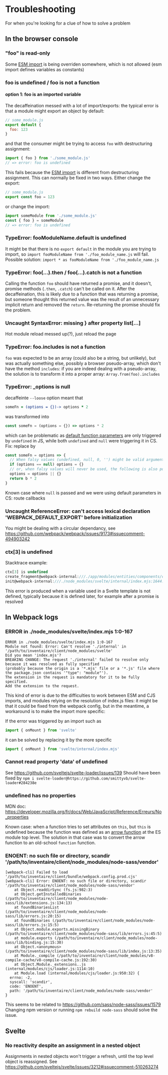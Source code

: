 # Troubleshooting
For when you're looking for a clue of how to solve a problem

## In the browser console
### "foo" is read-only
Some [ESM import](https://developer.mozilla.org/fr/docs/Web/JavaScript/Reference/Instructions/import) is being overriden somewhere, which is not allowed (esm import defines variables as constants)

### foo is undefined / foo is not a function
#### option 1: foo is an imported variable
The decaffeination messed with a lot of import/exports: the typical error is that a module might export an object by default:
```js
// some_module.js
export default {
  foo: 123
}
```
and that the consumer might be trying to access `foo` with destructuring assignment:
```js
import { foo } from './some_module.js'
// => error: foo is undefined
```
This fails because the [ESM import](https://developer.mozilla.org/fr/docs/Web/JavaScript/Reference/Instructions/import) is different from destructuring assignment.
This can normally be fixed in two ways. Either change the export:
```js
// some_module.js
export const foo = 123
```
or change the import:
```js
import someModule from './some_module.js'
const { foo } = someModule
// => error: foo is undefined
```

### TypeError: fooModuleName.default is undefined
It might be that there is no `export default` in the module you are trying to import, so `import fooModuleName from './foo_module_name.js` will fail. Possible solution: `import * as fooModuleName from './foo_module_name.js`

### TypeError: foo(...).then / foo(...).catch is not a function
Calling the function `foo` should have returned a promise, and it doesn't, promise methods (`.then`, `.catch`) can't be called on it.
After the decaffeination, this is likely due to a function that was returning a promise, but someone thought this returned value was the result of an unnecessary implicit return and removed the `return`. Re-returning the promise should fix the problem.

### Uncaught SyntaxError: missing } after property list[...]
Hot module reload messed up(?), just reload the page

### TypeError: foo.includes is not a function
`foo` was expected to be an array (could also be a string, but unlikely), but was actually something else, possibly a browser pseudo-array, which don't have the method `includes`: if you are indeed dealing with a pseudo-array, the solution is to transform it into a proper array: `Array.from(foo).includes`

### TypeError: _options is null
decaffeinte `--loose` option meant that
```coffee
someFn = (options = {})-> options * 2
```
was transformed into
```js
const someFn = (options = {}) => options * 2
```
which can be problematic as [default function parameters](https://developer.mozilla.org/en-US/docs/Web/JavaScript/Reference/Functions/Default_parameters) are only triggered by `undefined` in JS, while both `undefined` and `null` were triggering it in CS.
Fix: replace by
```js
const someFn = options => {
  // When falsy values (undefined, null, 0, '') might be valid arguments
  if (options == null) options = {}
  // or, when falsy values will never be used, the following is also possible
  options = options || {}
  return b * 2
}
```
Known case where `null` is passed and we were using default parameters in CS: route callbacks

### Uncaught ReferenceError: can't access lexical declaration '__WEBPACK_DEFAULT_EXPORT__' before initialization
You might be dealing with a circular dependancy, see https://github.com/webpack/webpack/issues/9173#issuecomment-494903242

### ctx[3] is undefined
Stacktrace example:
```js
ctx[3] is undefined
create_fragment@webpack-internal:///./app/modules/entities/components/deduplicate_controls.svelte:208:33
init@webpack-internal:///./node_modules/svelte/internal/index.mjs:1644:37
```

This error is produced when a variable used in a Svelte template is not defined, typically because it is defined later, for example after a promise is resolved

## In Webpack logs
### ERROR in ./node_modules/svelte/index.mjs 1:0-167
```
ERROR in ./node_modules/svelte/index.mjs 1:0-167
Module not found: Error: Can't resolve './internal' in '/path/to/inventaire/client/node_modules/svelte'
Did you mean 'index.mjs'?
BREAKING CHANGE: The request './internal' failed to resolve only because it was resolved as fully specified
(probably because the origin is a '*.mjs' file or a '*.js' file where the package.json contains '"type": "module"').
The extension in the request is mandatory for it to be fully specified.
Add the extension to the request.
```
This kind of error is due to the difficulties to work between ESM and CJS imports, and modules relying on the resolution of index.js files: it might be that it could be fixed from the webpack config, but in the meantime, a workaround is to make the import more specific:

If the error was triggered by an import such as
```js
import { onMount } from 'svelte'
```
it can be solved by replacing it by the more specific
```js
import { onMount } from 'svelte/internal/index.mjs'
```

### Cannot read property 'data' of undefined
See https://github.com/sveltejs/svelte-loader/issues/139
Should have been fixed by `npm i svelte-loader@https://github.com/smittyvb/svelte-loader#284238e`


### undefined has no properties
MDN doc: https://developer.mozilla.org/fr/docs/Web/JavaScript/Reference/Erreurs/No_properties

Known case: when a function tries to set attributes on `this`, but `this` is undefined because the function was defined as an [arrow function](https://developer.mozilla.org/en-US/docs/Web/JavaScript/Reference/Functions/Arrow_functions) at the ES module top level. The solution in that case was to convert the arrow function to an old-school `function` function.

### ENOENT: no such file or directory, scandir '/path/to/inventaire/client/node_modules/node-sass/vendor'

```
[webpack-cli] Failed to load '/path/to/inventaire/client/bundle/webpack.config.prod.cjs'
[webpack-cli] Error: ENOENT: no such file or directory, scandir '/path/to/inventaire/client/node_modules/node-sass/vendor'
    at Object.readdirSync (fs.js:982:3)
    at Object.getInstalledBinaries (/path/to/inventaire/client/node_modules/node-sass/lib/extensions.js:134:13)
    at foundBinariesList (/path/to/inventaire/client/node_modules/node-sass/lib/errors.js:20:15)
    at foundBinaries (/path/to/inventaire/client/node_modules/node-sass/lib/errors.js:15:5)
    at Object.module.exports.missingBinary (/path/to/inventaire/client/node_modules/node-sass/lib/errors.js:45:5)
    at module.exports (/path/to/inventaire/client/node_modules/node-sass/lib/binding.js:15:30)
    at Object.<anonymous> (/path/to/inventaire/client/node_modules/node-sass/lib/index.js:13:35)
    at Module._compile (/path/to/inventaire/client/node_modules/v8-compile-cache/v8-compile-cache.js:192:30)
    at Object.Module._extensions..js (internal/modules/cjs/loader.js:1114:10)
    at Module.load (internal/modules/cjs/loader.js:950:32) {
  errno: -2,
  syscall: 'scandir',
  code: 'ENOENT',
  path: '/path/to/inventaire/client/node_modules/node-sass/vendor'
}
```

This seems to be related to https://github.com/sass/node-sass/issues/1579
Changing npm version or running `npm rebuild node-sass` should solve the issue.

## Svelte
### No reactivity despite an assignment in a nested object
Assignments in nested objects won't trigger a refresh, until the top level object is reassigned. See https://github.com/sveltejs/svelte/issues/3212#issuecomment-510263274

